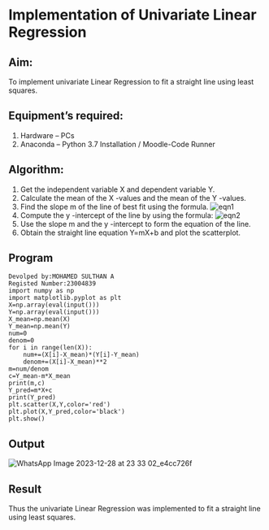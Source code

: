 # Implementation of Univariate Linear Regression
## Aim:
To implement univariate Linear Regression to fit a straight line using least squares.
## Equipment’s required:
1.	Hardware – PCs
2.	Anaconda – Python 3.7 Installation / Moodle-Code Runner
## Algorithm:
1.	Get the independent variable X and dependent variable Y.
2.	Calculate the mean of the X -values and the mean of the Y -values.
3.	Find the slope m of the line of best fit using the formula.
 ![eqn1](./eq1.jpg)
4.	Compute the y -intercept of the line by using the formula:
![eqn2](./eq2.jpg)  
5.	Use the slope m and the y -intercept to form the equation of the line.
6.	Obtain the straight line equation Y=mX+b and plot the scatterplot.
## Program
```
Devolped by:MOHAMED SULTHAN A
Registed Number:23004839
import numpy as np
import matplotlib.pyplot as plt
X=np.array(eval(input()))
Y=np.array(eval(input()))
X_mean=np.mean(X)
Y_mean=np.mean(Y)
num=0
denom=0
for i in range(len(X)):
    num+=(X[i]-X_mean)*(Y[i]-Y_mean)
    denom+=(X[i]-X_mean)**2
m=num/denom
c=Y_mean-m*X_mean
print(m,c)
Y_pred=m*X+c
print(Y_pred)
plt.scatter(X,Y,color='red')
plt.plot(X,Y_pred,color='black')
plt.show()

```
## Output
![WhatsApp Image 2023-12-28 at 23 33 02_e4cc726f](https://github.com/Sulthan06042007/Univariate-Linear-Regression/assets/144980103/1909e1f4-9252-4c02-bad8-964424b113fb)


## Result
Thus the univariate Linear Regression was implemented to fit a straight line using least squares.
